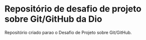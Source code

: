 # Repositório de desafio de projeto sobre Git/GitHub da Dio

Repositório criado parao o Desafio de Projeto sobre Git/GitHub.
